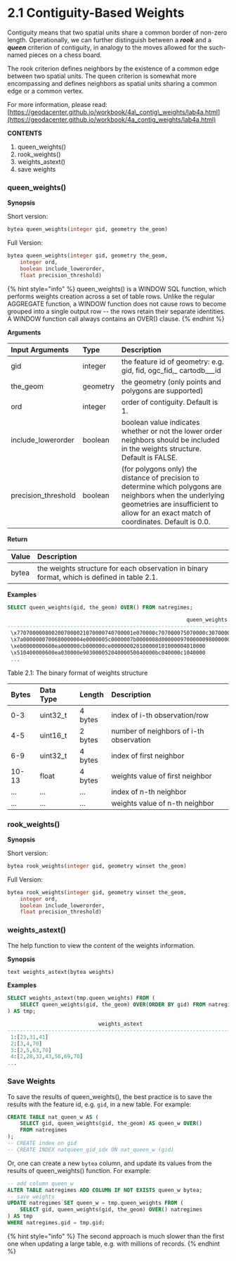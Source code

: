 # 2.1 Contiguity-Based Weights

Contiguity means that two spatial units share a common border of non-zero length. Operationally, we can further distinguish between a _**rook**_ and a _**queen**_ criterion of contiguity, in analogy to the moves allowed for the such-named pieces on a chess board.

The rook criterion defines neighbors by the existence of a common edge between two spatial units. The queen criterion is somewhat more encompassing and defines neighbors as spatial units sharing a common edge or a common vertex.

For more information, please read: [https://geodacenter.github.io/workbook/4a\_contig\_weights/lab4a.html](https://geodacenter.github.io/workbook/4a_contig_weights/lab4a.html)

**CONTENTS**

1. queen\_weights\(\)
2. rook\_weights\(\)
3. weights\_astext\(\)
4. save weights

### queen\_weights\(\)

**Synopsis**

Short version:

```sql
bytea queen_weights(integer gid, geometry the_geom)
```

Full Version:

```sql
bytea queen_weights(integer gid, geometry the_geom,
    integer ord, 
    boolean include_lowerorder, 
    float precision_threshold)
```

{% hint style="info" %}
queen\_weights\(\) is a WINDOW SQL function, which performs weights creation across a set of table rows. Unlike the regular AGGREGATE function, a WINDOW function does not cause rows to become grouped into a single output row -- the rows retain their separate identities.  A WINDOW function call always contains an OVER\(\) clause.
{% endhint %}

**Arguments**

| Input Arguments | Type | Description |
| :--- | :--- | :--- |
|  gid | integer | the feature id of geometry: e.g. gid, fid, ogc_fid,_ cartodb_\__id |
|  the\_geom | geometry | the geometry \(only points and polygons are supported\) |
|  ord | integer | order of contiguity. Default is 1. |
| include\_lowerorder | boolean | boolean value indicates whether or not the lower order neighbors should be included in the weights structure. Default is FALSE. |
| precision\_threshold | boolean | \(for polygons only\) the distance of precision to determine which polygons are neighbors when the underlying geometries are insufficient to allow for an exact match of coordinates. Default is 0.0. |

**Return**

| **Value** | Description |
| :--- | :--- |
| bytea | the weights structure for each observation in binary format, which is defined in table 2.1. |

**Examples**

```sql
SELECT queen_weights(gid, the_geom) OVER() FROM natregimes;

                                                         queen_weights                                                          
--------------------------------------------------------------------------------------------------------------------------------
 \x7707000008002007000021070000740700001e070000c707000075070000c3070000c4070000
 \x7a0000000700680000004e0000005c0000007b0000008d0000009700000098000000
 \xeb0000000600ea000000cb000000ce000000020100000101000004010000
 \x510400000600ea030000e90300005204000050040000bc040000c1040000
 ...
```

Table 2.1: The binary format of weights structure 

| Bytes | Data Type | Length | Description |
| :--- | :--- | :--- | :--- |
| 0-3 | uint32\_t | 4 bytes | index of i-th observation/row |
| 4-5 | uint16\_t | 2 bytes | number of neighbors of i-th observation |
| 6-9 | uint32\_t | 4 bytes | index of first neighbor |
| 10-13 | float | 4 bytes | weights value of first neighbor |
| ... | ... | ... | index of n-th neighbor |
| ... | ... | ... | weights value of n-th neighbor |

### rook\_weights\(\)

**Synopsis**

Short version:

```sql
bytea rook_weights(integer gid, geometry winset the_geom)
```

Full Version:

```sql
bytea rook_weights(integer gid, geometry winset the_geom,
    integer ord, 
    boolean include_lowerorder, 
    float precision_threshold)
```

### weights\_astext\(\)

The help function to view the content of the weights information.

**Synopsis**

```sql
text weights_astext(bytea weights)
```

**Examples**

```sql
SELECT weights_astext(tmp.queen_weights) FROM (
    SELECT queen_weights(gid, the_geom) OVER(ORDER BY gid) FROM natregimes
) AS tmp;

                             weights_astext                             
--------------------------------------------------------------------------
 1:[23,31,41]
 2:[3,4,70]
 3:[2,5,63,70]
 4:[2,28,32,43,56,69,70]
...

```

### Save Weights

To save the results of queen\_weights\(\), the best practice is to save the results with the feature id, e.g. `gid`,  in a new table. For example:

```sql
CREATE TABLE nat_queen_w AS (
    SELECT gid, queen_weights(gid, the_geom) AS queen_w OVER() 
    FROM natregimes
);
-- CREATE index on gid
-- CREATE INDEX natqueen_gid_idx ON nat_queen_w (gid)
```

Or, one can create a new `bytea` column, and update its values from the results of queen\_weights\(\) function.  For example:

```sql
-- add column queen_w
ALTER TABLE natregimes ADD COLUMN IF NOT EXISTS queen_w bytea;
-- save weights 
UPDATE natregimes SET queen_w = tmp.queen_weights FROM (
    SELECT gid, queen_weights(gid, the_geom) OVER() natregimes
) AS tmp
WHERE natregimes.gid = tmp.gid;
```

{% hint style="info" %}
The second approach is much slower than the first one when updating a large table, e.g. with millions of records.
{% endhint %}

